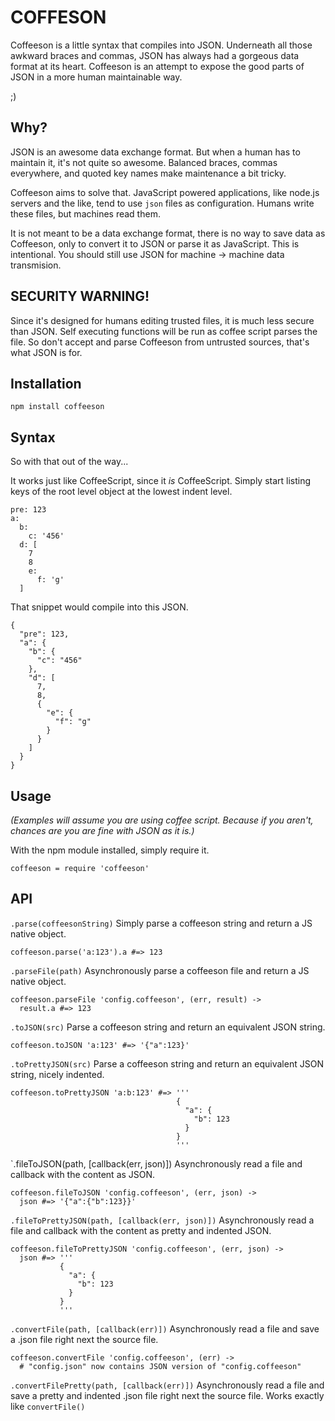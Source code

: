 COFFESON
========

Coffeeson is a little syntax that compiles into JSON.  Underneath all those awkward braces and commas, JSON has always had a gorgeous data format at its heart. Coffeeson is an attempt to expose the good parts of JSON in a more human maintainable way.

;)

Why?
----

JSON is an awesome data exchange format.  But when a human has to maintain it, it's not quite so awesome.  Balanced braces, commas everywhere, and quoted key names make maintenance a bit tricky.

Coffeeson aims to solve that.  JavaScript powered applications, like node.js servers and the like, tend to use `json` files as configuration.  Humans write these files, but machines read them.

It is not meant to be a data exchange format, there is no way to save data as Coffeeson, only to convert it to JSON or parse it as JavaScript.  This is intentional.  You should still use JSON for machine -> machine data transmision.


SECURITY WARNING!
-----------------

Since it's designed for humans editing trusted files, it is much less secure than JSON.  Self executing functions will be run as coffee script parses the file.  So don't accept and parse Coffeeson from untrusted sources, that's what JSON is for.


Installation
------------

    npm install coffeeson


Syntax
------

So with that out of the way...

It works just like CoffeeScript, since it _is_ CoffeeScript.  Simply start listing keys of the root level object at the lowest indent level.

    pre: 123
    a:
      b:
        c: '456'
      d: [
        7
        8
        e:
          f: 'g'
      ]

That snippet would compile into this JSON.

    {
      "pre": 123,
      "a": {
        "b": {
          "c": "456"
        },
        "d": [
          7,
          8,
          {
            "e": {
              "f": "g"
            }
          }
        ]
      }
    }

Usage
-----

_(Examples will assume you are using coffee script.  Because if you aren't, chances are you are fine with JSON as it is.)_

With the npm module installed, simply require it.
    
    coffeeson = require 'coffeeson'


API
---

`.parse(coffeesonString)`
Simply parse a coffeeson string and return a JS native object.

    coffeeson.parse('a:123').a #=> 123

`.parseFile(path)`
Asynchronously parse a coffeeson file and return a JS native object.

    coffeeson.parseFile 'config.coffeeson', (err, result) ->
      result.a #=> 123

`.toJSON(src)`
Parse a coffeeson string and return an equivalent JSON string.

    coffeeson.toJSON 'a:123' #=> '{"a":123}'

`.toPrettyJSON(src)`
Parse a coffeeson string and return an equivalent JSON string, nicely indented.

    coffeeson.toPrettyJSON 'a:b:123' #=> '''
                                         {
                                           "a": {
                                             "b": 123
                                           }
                                         }
                                         '''

`.fileToJSON(path, [callback(err, json)])
Asynchronously read a file and callback with the content as JSON.

    coffeeson.fileToJSON 'config.coffeeson', (err, json) ->
      json #=> '{"a":{"b":123}}'

`.fileToPrettyJSON(path, [callback(err, json)])`
Asynchronously read a file and callback with the content as pretty and indented JSON.

    coffeeson.fileToPrettyJSON 'config.coffeeson', (err, json) ->
      json #=> '''
               {
                 "a": {
                   "b": 123
                 }
               }
               '''

`.convertFile(path, [callback(err)])`
Asynchronously read a file and save a .json file right next the source file.

    coffeeson.convertFile 'config.coffeeson', (err) ->
      # "config.json" now contains JSON version of "config.coffeeson"

`.convertFilePretty(path, [callback(err)])`
Asynchronously read a file and save a pretty and indented .json file right next the source file.  Works exactly like `convertFile()`










